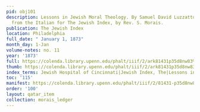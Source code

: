 ```yaml
---
pid: obj101
description: Lessons in Jewish Moral Theology. By Samuel David Luzzatto [...] Translated
  from the Italian for The Jewish Index, by Rev. S. Morais.
publication: The Jewish Index
location: Philadelphia
full_date: " January 1, 1873"
month_day: 1-Jan
volume-notes: no. 11
year: '1873'
full: https://colenda.library.upenn.edu/phalt/iiif/2/ark81431p35d8nw83%2FSHA256E-s7442360--e709a1e8a9d681c9da9c6ef53549547ab787388913cd03064161d95d06161c24.jpeg/full/3500,/0/default.jpg
thumb: https://colenda.library.upenn.edu/phalt/iiif/2/ark81431p35d8nw83%2FSHA256E-s7442360--e709a1e8a9d681c9da9c6ef53549547ab787388913cd03064161d95d06161c24.jpeg/full/!200,200/0/default.jpg
index_terms: Jewish Hospital of Cincinnati|Jewish Index, The|Lessons in Moral Theology
toc: '115'
manifest: https://colenda.library.upenn.edu/phalt/iiif/2/81431-p35d8nw83/manifest
order: '100'
layout: qatar_item
collection: morais_ledger
---
```


